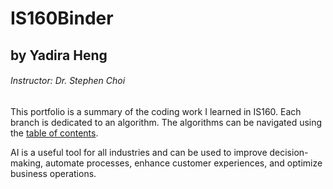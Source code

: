 # IS160Binder 

## by Yadira Heng ##
###### Instructor:  Dr. Stephen Choi ######

This portfolio is a summary of the coding work I learned in IS160. Each branch is dedicated to an algorithm. The algorithms can be navigated using the [table of contents](https://github.com/celeneheng/IS160Binder/tree/0---Table-of-Contents).

AI is a useful tool for all industries and can be used to improve decision-making, automate processes, enhance customer experiences, and optimize business operations. 

